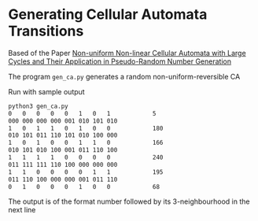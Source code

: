 # Generating Cellular Automata Transitions

Based of the Paper [Non-uniform Non-linear Cellular Automata with Large Cycles and
Their Application in Pseudo-Random Number Generation](https://www.researchgate.net/publication/349348443_Non-uniform_Non-linear_Cellular_Automata_with_Large_Cycles_and_Their_Application_in_Pseudo-Random_Number_Generation)

The program `gen_ca.py` generates a random non-uniform-reversible CA

Run with sample output

```sh
python3 gen_ca.py
0	0	0	0	0	1	0	1			 5
000	000	000	000	001	010	101	010
1	0	1	1	0	1	0	0			 180
010	101	011	110	101	010	100	000
1	0	1	0	0	1	1	0			 166
010	101	010	100	001	011	110	100
1	1	1	1	0	0	0	0			 240
011	111	111	110	100	000	000	000
1	1	0	0	0	0	1	1			 195
011	110	100	000	000	001	011	110
0	1	0	0	0	1	0	0			 68
```

The output is of the format number followed by its 3-neighbourhood in the next line
